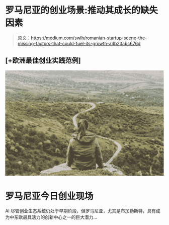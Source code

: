 # 罗马尼亚的创业场景:推动其成长的缺失因素

> 原文：<https://medium.com/swlh/romanian-startup-scene-the-missing-factors-that-could-fuel-its-growth-a3b23abc676d>

## [+欧洲最佳创业实践范例]

![](img/71dca8016beca2da022cb3ea962365e5.png)

# 罗马尼亚今日创业现场

Al 尽管创业生态系统仍处于早期阶段，但罗马尼亚，尤其是布加勒斯特，具有成为中东欧最具活力的创新中心之一的巨大潜力…